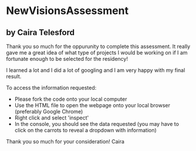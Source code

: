 # NewVisionsAssessment
## by Caira Telesford


Thank you so much for the oppurunity to complete this assessment. It really gave me a great idea of what type of projects I would be working on if I am fortunate enough to be selected for the residency!

I learned a lot and I did a lot of googling and I am very happy with my final result.


To access the information requested:
- Please fork the code onto your local computer
- Use the HTML file to open the webpage onto your local browser (preferably Google Chrome)
- Right click and select 'inspect'
- In the console, you should see the data requested (you may have to click on the carrots to reveal a dropdown with information)

Thank you so much for your consideration!
Caira
